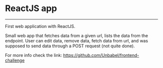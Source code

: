 # ReactJS app

---

First web application with ReactJS.

Small web app that fetches data from a given url, lists the data from the endpoint.
User can edit data, remove data, fetch data from url, and was supposed to send data through a POST request (not quite done).

For more info check the link: https://github.com/Unbabel/frontend-challenge
